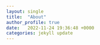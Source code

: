 ```yaml
---
layout: single
title:  "About"
author_profile: true
date:   2022-11-24 19:36:48 +0000
categories: jekyll update
---
```


